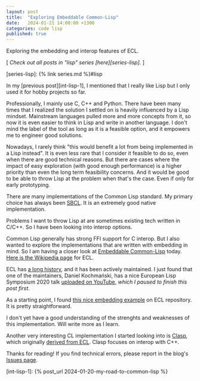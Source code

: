 ```yaml
---
layout: post
title:  "Exploring Embeddable Common-Lisp"
date:   2024-01-21 14:00:00 +1300
categories: code lisp
published: true
---
```


Exploring the embedding and interop features of ECL.

[ *Check out all posts in "lisp" series [here][series-lisp].* ]

[series-lisp]: {% link series.md %}#lisp

In my [previous post][int-lisp-1], I mentioned that I really like Lisp but I only used it for hobby projects so far.

Professionally, I mainly use C, C++ and Python. There have been many times that I realized the solution I settled on is heavily influenced by a Lisp mindset. Mainstream languages pulled more and more concepts from it, so now it is even easier to think in Lisp and write in another language. I don't mind the label of the tool as long as it is a feasible option, and it empowers me to engineer good solutions.

Nowadays, I rarely think "this would benefit a lot from being implemented in a Lisp instead". It is even less rare that I consider it feasible to do so, even when there are good technical reasons. But there are cases where the impact of easy exploration (with good enough performance) is a higher priority than even the long term feasibility concerns. And it would be good to be able to throw Lisp at the problem when that's the case. Even if only for early prototyping.

There are many implementations of the Common Lisp standard. My primary choice has always been [SBCL][sbcl-main]. It is an extremely good native implementation.

Problems I want to throw Lisp at are sometimes existing tech written in C/C++. So I have been looking into interop options.

Common Lisp generally has strong FFI support for C interop. But I also wanted to explore the implementations that are written with embedding in mind. So I am having a closer look at [Embeddable Common-Lisp][ecl-main] today. [Here is the Wikipedia page][wikipedia-ecl] for ECL.

ECL has [a long history][ecl-history], and it has been actively maintained. I just found that one of the maintainers, Daniel Kochmański, has a nice European Lisp Symposium 2020 talk [uploaded on YouTube][els-2020-on-ecl], *which I paused to finish this post first*.

As a starting point, I found [this nice embedding example][ecl-repo-example-embed] on ECL repository. It is pretty straightforward.

I don't yet have a good understanding of the strenghts and weaknesses of this implementation. Will write more as I learn.

Another very interesting CL implementation I started looking into is [Clasp][clasp-main], which originally [derived from ECL][clasp-credits]. Clasp focuses on interop with C++.

Thanks for reading! If you find technical errors, please report in the blog's [Issues page][report].

[^1]: Same can be said for a few other languages, as well.

[report]: https://github.com/kenanb/kenanb-blog/issues

[int-lisp-1]: {% post_url 2024-01-20-my-road-to-common-lisp %}

[sbcl-main]: https://www.sbcl.org/
[ecl-main]: https://ecl.common-lisp.dev/main.html
[wikipedia-ecl]: https://en.wikipedia.org/wiki/Embeddable_Common_Lisp
[ecl-history]: https://ecl.common-lisp.dev/static/files/manual/current-manual/History.html
[ecl-repo-example-embed]: https://gitlab.com/embeddable-common-lisp/ecl/-/tree/develop/examples/embed
[els-2020-on-ecl]: https://www.youtube.com/watch?v=bPlVrQtkf8E
[clasp-main]: https://clasp-developers.github.io/
[clasp-credits]: https://clasp-developers.github.io/manual.html#orgd60f52d
